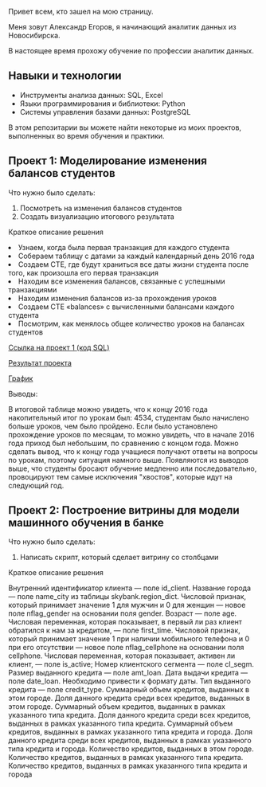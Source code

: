 Привет всем, кто зашел на мою страницу.
<p> Меня зовут Александр Егоров, я начинающий аналитик данных из Новосибирска.<p>
В настоящее время прохожу обучение по профессии аналитик данных.

## Навыки и технологии
- Инструменты анализа данных: SQL, Excel
- Языки программирования и библиотеки: Python
- Системы управления базами данных: PostgreSQL

В этом репозитарии вы можете найти некоторые из моих проектов, выполненных во время обучения и практики.
## Проект 1: Моделирование изменения балансов студентов
<p>Что нужно было сделать:<p>
<ol>
  <li>Посмотреть на изменения балансов студентов </li>
  <li>Создать визуализацию итогового результата </li>
</ol>
<p>Краткое описание решения <p>
  <li>Узнаем, когда была первая транзакция для каждого студента</li>
  <li>Собераем таблицу с датами за каждый календарный день 2016 года</li>
  <li>Создаем CTE, где будут храниться все даты жизни студента после того, как произошла его первая транзакция</li>
  <li>Находим все изменения балансов, связанные с успешными транзакциями</li>
  <li>Находим изменения балансов из-за прохождения уроков</li>
  <li>Создаем CTE «balances» с вычисленными балансами каждого студента</li>
  <li>Посмотрим, как менялось общее количество уроков на балансах студентов</li>
<p>
<p>  <a href="https://github.com/Alexx-andr/My-porfolio/blob/main/%D0%9A%D0%BE%D0%B4%20SQL%20%D0%B4%D0%BB%D1%8F%20%D0%BF%D1%80%D0%BE%D0%B5%D0%BA%D1%82%201.txt">Ссылка на проект 1 (код SQL)</a> <p>
<p>
<p>  <a href="https://github.com/Alexx-andr/My-porfolio/blob/main/%D0%BF%D1%80%D0%BE%D0%B5%D0%BA%D1%82%201%20(1).xlsx">Результат проекта</a> <p>
<p>
<p>  <a href="https://github.com/Alexx-andr/My-porfolio/blob/main/%D0%BF%D1%80%D0%BE%D0%B5%D0%BA%D1%82%201.png">График</a> <p>

Выводы:

В итоговой таблице можно увидеть, что к концу 2016 года накопительный итог по урокам был: 4534, студентам было начислено больше уроков, чем было пройдено. Если было установлено прохождение уроков по месяцам, то можно увидеть, что в начале 2016 года приход был небольшим, по сравнению с концом года. Можно сделать вывод, что к концу года учащиеся получают ответы на вопросы по урокам, поэтому ситуация намного выше. Появляются из выводов выше, что студенты бросают обучение медленно или последовательно, провоцируют тем самые исключения "хвостов", которые идут на следующий год.
## Проект 2: Построение витрины для модели машинного обучения в банке
<p>Что нужно было сделать:<p>
<ol>
  <li>Написать скрипт, который сделает витрину со столбцами </li>
</ol>
<p>Краткое описание решения <p>
Внутренний идентификатор клиента — поле id_client.
Название города — поле name_city из таблицы skybank.region_dict.
Числовой признак, который принимает значение 1 для мужчин и 0 для женщин — новое поле nflag_gender на основании поля gender.
Возраст — поле age.
Числовая переменная, которая показывает, в первый ли раз клиент обратился к нам за кредитом, — поле first_time.
Числовой признак, который принимает значение 1 при наличии мобильного телефона и 0 при его отсутствии — новое поле nflag_cellphone на основании поля cellphone.
Числовая переменная, которая показывает, активен ли клиент, — поле is_active;
Номер клиентского сегмента — поле cl_segm.
Размер выданного кредита — поле amt_loan.
Дата выдачи кредита — поле date_loan. Необходимо привести к формату даты.
Тип выданного кредита — поле credit_type.
Суммарный объем кредитов, выданных в этом городе.
Доля данного кредита среди всех кредитов, выданных в этом городе.
Суммарный объем кредитов, выданных в рамках указанного типа кредита.
Доля данного кредита среди всех кредитов, выданных в рамках указанного типа кредита.
Суммарный объем кредитов, выданных в рамках указанного типа кредита и города.
Доля данного кредита среди всех кредитов, выданных в рамках указанного типа кредита и города.
Количество кредитов, выданных в этом городе.
Количество кредитов, выданных в рамках указанного типа кредита.
Количество кредитов, выданных в рамках указанного типа кредита и города
